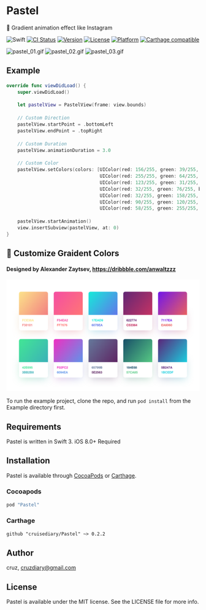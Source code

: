 # Pastel
🎨 Gradient animation effect like Instagram

![Swift](https://img.shields.io/badge/Swift-3.0-orange.svg)
[![CI Status](http://img.shields.io/travis/cruisediary/Pastel.svg?style=flat)](https://travis-ci.org/cruisediary/Pastel)
[![Version](https://img.shields.io/cocoapods/v/Pastel.svg?style=flat)](http://cocoapods.org/pods/Pastel)
[![License](https://img.shields.io/cocoapods/l/Pastel.svg?style=flat)](http://cocoapods.org/pods/Pastel)
[![Platform](https://img.shields.io/cocoapods/p/Pastel.svg?style=flat)](http://cocoapods.org/pods/Pastel)
[![Carthage compatible](https://img.shields.io/badge/Carthage-compatible-4BC51D.svg?style=flat)](https://github.com/Carthage/Carthage)

![pastel_01.gif](README/Pastel_01.gif)
![pastel_02.gif](README/Pastel_02.gif)
![pastel_03.gif](README/Pastel_03.gif)

## Example
```swift
override func viewDidLoad() {
    super.viewDidLoad()

    let pastelView = PastelView(frame: view.bounds)

    // Custom Direction
    pastelView.startPoint = .bottomLeft
    pastelView.endPoint = .topRight

    // Custom Duration
    pastelView.animationDuration = 3.0

    // Custom Color
    pastelView.setColors(colors: [UIColor(red: 156/255, green: 39/255, blue: 176/255, alpha: 1.0),
                                  UIColor(red: 255/255, green: 64/255, blue: 129/255, alpha: 1.0),
                                  UIColor(red: 123/255, green: 31/255, blue: 162/255, alpha: 1.0),
                                  UIColor(red: 32/255, green: 76/255, blue: 255/255, alpha: 1.0),
                                  UIColor(red: 32/255, green: 158/255, blue: 255/255, alpha: 1.0),
                                  UIColor(red: 90/255, green: 120/255, blue: 127/255, alpha: 1.0),
                                  UIColor(red: 58/255, green: 255/255, blue: 217/255, alpha: 1.0)])

    pastelView.startAnimation()
    view.insertSubview(pastelView, at: 0)
}
```

## 🎨 Customize Graident Colors
#### Designed by Alexander Zaytsev, https://dribbble.com/anwaltzzz
![Gradient.png](README/Gradient.png)

To run the example project, clone the repo, and run `pod install` from the Example directory first.

## Requirements
Pastel is written in Swift 3. iOS 8.0+ Required

## Installation

Pastel is available through [CocoaPods](http://cocoapods.org) or [Carthage](https://github.com/Carthage/Carthage).

### Cocoapods
```ruby
pod "Pastel"
```

### Carthage
```
github "cruisediary/Pastel" ~> 0.2.2
```

## Author

cruz, cruzdiary@gmail.com

## License

Pastel is available under the MIT license. See the LICENSE file for more info.
